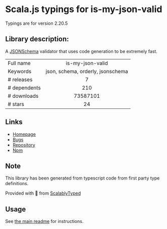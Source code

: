 
# Scala.js typings for is-my-json-valid

Typings are for version 2.20.5

## Library description:
A [JSONSchema](https://json-schema.org/) validator that uses code generation to be extremely fast.

|                    |                 |
| ------------------ | :-------------: |
| Full name          | is-my-json-valid |
| Keywords           | json, schema, orderly, jsonschema |
| # releases         | 7 |
| # dependents       | 210 |
| # downloads        | 73587101 |
| # stars            | 24 |

## Links
- [Homepage](https://github.com/mafintosh/is-my-json-valid#readme)
- [Bugs](https://github.com/mafintosh/is-my-json-valid/issues)
- [Repository](https://github.com/mafintosh/is-my-json-valid)
- [Npm](https://www.npmjs.com/package/is-my-json-valid)
    


## Note
This library has been generated from typescript code from first party type definitions.

Provided with :purple_heart: from [ScalablyTyped](https://github.com/oyvindberg/ScalablyTyped)

## Usage
See [the main readme](../../readme.md) for instructions.



